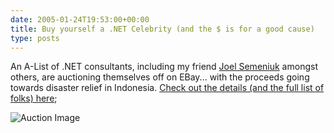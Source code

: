 ```yaml
---
date: 2005-01-24T19:53:00+00:00
title: Buy yourself a .NET Celebrity (and the $ is for a good cause)
type: posts
---
```

An A-List of .NET consultants, including my friend [Joel Semeniuk](http://weblogs.asp.net/jsemeniuk) amongst others, are auctioning themselves off on EBay... with the proceeds going towards disaster relief in Indonesia. [Check out the details (and the full list of folks) here](http://cgi.ebay.com/ws/eBayISAPI.dll?ViewItem&item=5552696499);

![Auction Image](http://www.thedatafarm.com/blog/content/binary/auctionimage.jpg)
